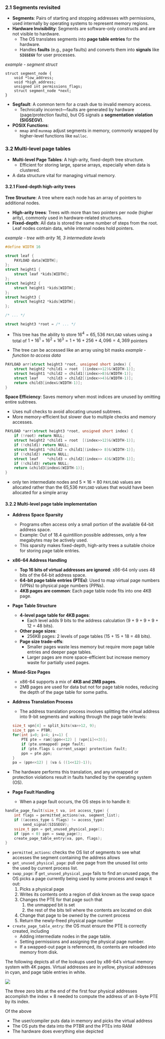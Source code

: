 ### 2.1 Segments revisited
- **Segments**: Pairs of starting and stopping addresses with permissions, used internally by operating systems to represent memory regions.
- **Hardware Invisibility**: Segments are software-only constructs and are not visible to hardware.
    - The OS translates segments into **page table entries** for the hardware.
    - Handles **faults** (e.g., page faults) and converts them into **signals** like **`SIGSEGV`** for user processes.

*example - segment struct*
```
struct segment_node {
    void *low_address;
    void *high_address;
    unsigned int permissions_flags;
    struct segment_node *next;
}
```
- **Segfault**: A common term for a crash due to invalid memory access.
	- Technically incorrect—faults are generated by hardware (page/protection faults), but OS signals a **segmentation violation (SIGSEGV)**.
- **POSIX Functions**:
	- `mmap` and `munmap` adjust segments in memory, commonly wrapped by higher-level functions like `malloc`.
### 3.2 Multi-level page tables
- **Multi-level Page Tables**: A high-arity, fixed-depth tree structure.
    - Efficient for storing large, sparse arrays, especially when data is clustered.
- A data structure vital for managing virtual memory.
#### 3.2.1 Fixed-depth high-arity trees
**Tree Structure**: A tree where each node has an array of pointers to additional nodes.
- **High-arity trees**: Trees with more than two pointers per node (higher arity), commonly used in hardware-related structures.
- **Fixed-depth**: All data is stored the same number of steps from the root. Leaf nodes contain data, while internal nodes hold pointers.

*example - tree with arity 16, 3 intermediate levels*
```C
#define WIDTH 16

struct leaf {
    PAYLOAD data[WIDTH];
};
struct height1 {
    struct leaf *kids[WIDTH];
};
struct height2 {
    struct height1 *kids[WIDTH];
};
struct height3 {
    struct height2 *kids[WIDTH];
};

/* ... */

struct height3 *root = /* ... */
```
- This tree has the ability to store $16^4 = 65,536$ `PAYLOAD` values using a total of $1+16^1+16^2+16^3 = 1+16+256+4,096=4,369$ pointers

- The tree can be accessed like an array using bit masks
*example - function to access data*
```C
PAYLOAD arr(struct height3 *root, unsigned short index) {
    struct height2 *child1 = root  [(index>>12)&(WIDTH-1)];
    struct height1 *child2 = child1[(index>>8)&(WIDTH-1)];
    struct leaf    *child3 = child2[(index>>4)&(WIDTH-1)];
    return child3[index&(WIDTH-1)];
}
```

**Space Efficiency**: Saves memory when most indices are unused by omitting entire subtrees.
- Uses null checks to avoid allocating unused subtrees.
- More memory-efficient but slower due to multiple checks and memory accesses.
```C
PAYLOAD *arr(struct height3 *root, unsigned short index) {
    if (!root) return NULL;
    struct height2 *child1 = root  [(index>>12)&(WIDTH-1)];
    if (!child1) return NULL;
    struct height1 *child2 = child1[(index>> 8)&(WIDTH-1)];
    if (!child2) return NULL;
    struct leaf    *child3 = child2[(index>> 4)&(WIDTH-1)];
    if (!child3) return NULL;
    return &child3[index&(WIDTH-1)];
}
```
- only ten intermediate nodes and 5 × 16 = 80 `PAYLOAD` values are allocated rather than the 65,536 `PAYLOAD` values that would have been allocated for a simple array
#### 3.2.2 Multi-level page table implementation
- **Address Space Sparsity**
    - Programs often access only a small portion of the available 64-bit address space.
    - Example: Out of 18.4 quintillion possible addresses, only a few megabytes may be actively used.
    - This sparsity makes fixed-depth, high-arity trees a suitable choice for storing page table entries.
- **x86-64 Address Handling**
    - **Top 16 bits of virtual addresses are ignored**: x86-64 only uses 48 bits of the 64-bit address space.
    - **64-bit page table entries (PTEs)**: Used to map virtual page numbers (VPNs) to physical page numbers (PPNs).
    - **4KB pages are common**: Each page table node fits into one 4KB page.
- **Page Table Structure**
    - **4-level page table for 4KB pages**:
        - Each level adds 9 bits to the address calculation (9 + 9 + 9 + 9 + 12 = 48 bits).
    - **Other page sizes**:
        - 256KB pages: 2 levels of page tables (15 + 15 + 18 = 48 bits).
    - **Page size trade-offs**:
        - Smaller pages waste less memory but require more page table entries and deeper page tables.
        - Larger pages are more space-efficient but increase memory waste for partially used pages.
- **Mixed-Size Pages**
    - x86-64 supports a mix of **4KB and 2MB pages**.
    - 2MB pages are used for data but not for page table nodes, reducing the depth of the page table for some paths.
- **Address Translation Process**
	- The address translation process involves splitting the virtual address into 9-bit segments and walking through the page table levels:
    ```C
    size_t vpn[4] = split_bits(va>>12, 9);
    size_t ppn = PTBR;
    for(int i=0; i<4; i+=1) {
        PTE pte = ram[(ppn<<12) | (vpn[i]<<3)];
        if (pte.unmapped) page fault;
        if (pte.flags & current_usage) protection fault;
        ppn = pte.ppn;
    }
    pa = (ppn<<12) | (va & ((1<<12)-1));
    ```
- The hardware performs this translation, and any unmapped or protection violations result in faults handled by the operating system (OS).

- **Page Fault Handling**
	- When a page fault occurs, the OS steps in to handle it:
```C
handle_page_fault(size_t va, int access_type) {
    int flags = permitted_actions(va, segment_list);
    if ((access_type & flags) != access_type)
        send_signal(SIGSEGV);
    ssize_t ppn = get_unused_physical_page();
    if (ppn < 0) ppn = swap_page();
    create_page_table_entry(va, ppn, flags);
}
```
- `permitted_actions`: checks the OS list of segments to see what accesses the segment containing the address allows
- `get_unused_physical_page`: pull one page from the unused list onto the used by current process list.
- `swap_page`: if `get_unused_physical_page` fails to find an unused page, the OS picks a page currently being used by some process and swaps it out: 
	1. Picks a physical page
	2. Writes its contents onto a region of disk known as the swap space
	3. Changes the PTE for that page such that
	    1. the unmapped bit is set
	    2. the rest of the bits tell where the contents are located on disk
	4. Change that page to be owned by the current process
	5. Return the newly-freed physical page number
- `create_page_table_entry`: the OS must ensure the PTE is correctly created, including
	- Adding intermediate nodes in the page table.
	- Setting permissions and assigning the physical page number.
	- If a swapped-out page is referenced, its contents are reloaded into memory from disk.

The following depicts all of the lookups used by x86-64’s virtual memory system with 4K pages. Virtual addresses are in yellow, physical addresses in cyan, and page table entries in white.

![](https://www.cs.virginia.edu/~cr4bd/3130/F2024/readings/address-trans.svg)

The three zero bits at the end of the first four physical addresses accomplish the index × 8 needed to compute the address of an 8-byte PTE by its index.

Of the above
- The user/compiler puts data in memory and picks the virtual address
- The OS puts the data into the PTBR and the PTEs into RAM
- The hardware does everything else depicted